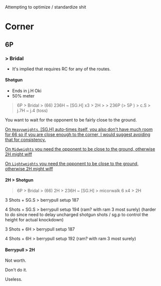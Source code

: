 Attempting to optimize / standardize shit

# Corner

## 6P

### > Bridal

- It's implied that requires RC for any of the routes.

#### Shotgun

+ Ends in j.H Oki
+ 50% meter

> 6P > Bridal > (66) 236H ~ [SG.H] x3 > 2H > > 236P (> 5P ) > c.S > j.7H ~ j.4 (toss)
 
You want to wait for the opponent to be fairly close to the ground.

[On `Heavyweights`, \[SG.H\] auto-times itself, you also don't have much room for 66 so if you are close enough to the corner, I would suggest avoiding that for consistency.](src/Corner/6P/Bridal/Shotgun/Corner_6P_Bridal_Heavyweights.mp4)

[On `Midweights` you need the opponent to be close to the ground, otherwise 2H might wiff](src/Corner/6P/Bridal/Shotgun/Corner_6P_Bridal_Midweights.mp4)

[On `Lightweights` you need the opponent to be close to the ground, otherwise 2H might wiff](src/Corner/6P/Bridal/Shotgun/Corner_6P_Bridal_Lightweights.mp4)

#### 2H > Shotgun

> 6P > Bridal > (66) 2H > 236H ~ [SG.H] > micorwalk 6  x4 > 2H

[//]: # (> 6P > Bridal > &#40;66&#41; 2H > 236H ~ [SG.H] > micorwalk 6  x4 > 2H > > 236P &#40;> 5P &#41; > c.S > j.7H ~ j.4 &#40;toss&#41;)

3 Shots + SG.S > berrypull setup 187

4 Shots + SG.S > berrypull setup 194
(ram? with ram 3 most surely)
(harder to do since need to delay uncharged shotgun shots / sg.p to control the height for actual knockdown)

3 Shots + 6H > berrypull setup 187

4 Shots + 6H > berrypull setup 192
(ram? with ram 3 most surely)


#### Berrypull > 2H

Not worth.

Don't do it.

Useless.